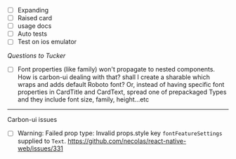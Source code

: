 
- [ ] Expanding
- [ ] Raised card
- [ ] usage docs
- [ ] Auto tests
- [ ] Test on ios emulator

*Questions to Tucker*
- [ ] Font properties (like family) won't propagate to nested <Text> components.
How is carbon-ui dealing with that? shall I create a sharable <MyText> which
wraps <Text> and adds default Roboto font?
Or, instead of having specific font properties in CardTitle and CardText, spread
one of prepackaged Types and they include font size, family, height...etc

------------------
Carbon-ui issues
- [ ] Warning: Failed prop type: Invalid props.style key `fontFeatureSettings` supplied to `Text`.
https://github.com/necolas/react-native-web/issues/331